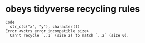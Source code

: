 # obeys tidyverse recycling rules

    Code
      str_c(c("x", "y"), character())
    Error <vctrs_error_incompatible_size>
      Can't recycle `..1` (size 2) to match `..2` (size 0).

